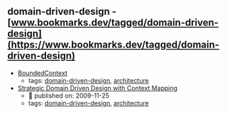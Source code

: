 domain-driven-design - [www.bookmarks.dev/tagged/domain-driven-design](https://www.bookmarks.dev/tagged/domain-driven-design) 
---
* [BoundedContext](https://martinfowler.com/bliki/BoundedContext.html)
    * tags: [domain-driven-design](../tags/domain-driven-design.md), [architecture](../tags/architecture.md)
* [Strategic Domain Driven Design with Context Mapping](https://www.infoq.com/articles/ddd-contextmapping)
    * :calendar: published on: 2009-11-25
    * tags: [domain-driven-design](../tags/domain-driven-design.md), [architecture](../tags/architecture.md)
